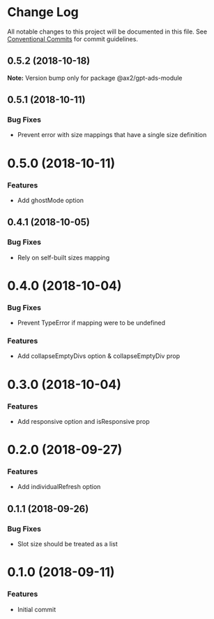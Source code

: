 # Change Log

All notable changes to this project will be documented in this file.
See [Conventional Commits](https://conventionalcommits.org) for commit guidelines.

## 0.5.2 (2018-10-18)

**Note:** Version bump only for package @ax2/gpt-ads-module






## 0.5.1 (2018-10-11)


### Bug Fixes

* Prevent error with size mappings that have a single size definition


# 0.5.0 (2018-10-11)


### Features

* Add ghostMode option


## 0.4.1 (2018-10-05)


### Bug Fixes

* Rely on self-built sizes mapping


# 0.4.0 (2018-10-04)


### Bug Fixes

* Prevent TypeError if mapping were to be undefined


### Features

* Add collapseEmptyDivs option & collapseEmptyDiv prop


# 0.3.0 (2018-10-04)


### Features

* Add responsive option and isResponsive prop


# 0.2.0 (2018-09-27)


### Features

* Add individualRefresh option


## 0.1.1 (2018-09-26)


### Bug Fixes

* Slot size should be treated as a list


# 0.1.0 (2018-09-11)


### Features

* Initial commit
